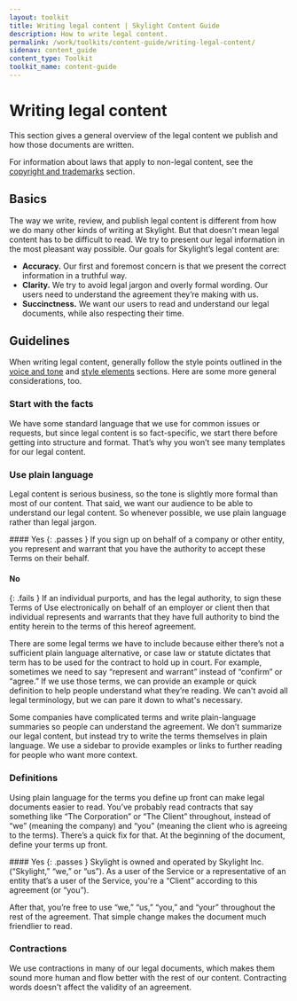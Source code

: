 ```yaml
---
layout: toolkit
title: Writing legal content | Skylight Content Guide
description: How to write legal content.
permalink: /work/toolkits/content-guide/writing-legal-content/
sidenav: content_guide
content_type: Toolkit
toolkit_name: content-guide
---
```


# Writing legal content

This section gives a general overview of the legal content we publish and how those documents are written.

For information about laws that apply to non-legal content, see the [copyright and trademarks](/work/toolkits/content-guide/copyright-and-trademarks/) section.

## Basics

The way we write, review, and publish legal content is different from how we do many other kinds of writing at Skylight. But that doesn't mean legal content has to be difficult to read. We try to present our legal information in the most pleasant way possible. Our goals for Skylight’s legal content are:

* **Accuracy.** Our first and foremost concern is that we present the correct information in a truthful way.
* **Clarity.** We try to avoid legal jargon and overly formal wording. Our users need to understand the agreement they’re making with us.
* **Succinctness.** We want our users to read and understand our legal documents, while also respecting their time.

## Guidelines

When writing legal content, generally follow the style points outlined in the [voice and tone](#heading=h.8m6mnoqhx8sz) and [style elements](/work/toolkits/content-guide/style-elements/) sections. Here are some more general considerations, too.

### Start with the facts

We have some standard language that we use for common issues or requests, but since legal content is so fact-specific, we start there before getting into structure and format. That’s why you won’t see many templates for our legal content.

### Use plain language

Legal content is serious business, so the tone is slightly more formal than most of our content. That said, we want our audience to be able to understand our legal content. So whenever possible, we use plain language rather than legal jargon.

<div class="example" markdown="1">
#### Yes
{: .passes }
If you sign up on behalf of a company or other entity, you represent and warrant that you have the authority to accept these Terms on their behalf.

#### No
{: .fails }
If an individual purports, and has the legal authority, to sign these Terms of Use electronically on behalf of an employer or client then that individual represents and warrants that they have full authority to bind the entity herein to the terms of this hereof agreement.
</div>

There are some legal terms we have to include because either there’s not a sufficient plain language alternative, or case law or statute dictates that term has to be used for the contract to hold up in court. For example, sometimes we need to say “represent and warrant” instead of “confirm” or “agree.” If we use those terms, we can provide an example or quick definition to help people understand what they’re reading. We can't avoid all legal terminology, but we can pare it down to what's necessary.

Some companies have complicated terms and write plain-language summaries so people can understand the agreement. We don’t summarize our legal content, but instead try to write the terms themselves in plain language. We use a sidebar to provide examples or links to further reading for people who want more context.

### Definitions

Using plain language for the terms you define up front can make legal documents easier to read. You’ve probably read contracts that say something like “The Corporation” or “The Client” throughout, instead of “we” (meaning the company) and “you” (meaning the client who is agreeing to the terms). There’s a quick fix for that. At the beginning of the document, define your terms up front.

<div class="example" markdown="1">
#### Yes
{: .passes }
Skylight is owned and operated by Skylight Inc. (“Skylight,” “we,” or “us”). As a user of the Service or a representative of an entity that’s a user of the Service, you're a “Client” according to this agreement (or “you”).
</div>

After that, you’re free to use “we,” “us,” “you,” and “your” throughout the rest of the agreement. That simple change makes the document much friendlier to read.

### Contractions

We use contractions in many of our legal documents, which makes them sound more human and flow better with the rest of our content. Contracting words doesn't affect the validity of an agreement.

